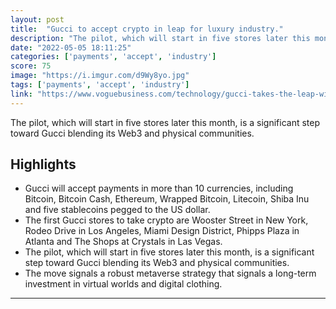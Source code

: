 ```yaml
---
layout: post
title:  "Gucci to accept crypto in leap for luxury industry."
description: "The pilot, which will start in five stores later this month, is a significant step toward Gucci blending its Web3 and physical communities."
date: "2022-05-05 18:11:25"
categories: ['payments', 'accept', 'industry']
score: 75
image: "https://i.imgur.com/d9Wy8yo.jpg"
tags: ['payments', 'accept', 'industry']
link: "https://www.voguebusiness.com/technology/gucci-takes-the-leap-will-accept-crypto-in-us-stores"
---
```


The pilot, which will start in five stores later this month, is a significant step toward Gucci blending its Web3 and physical communities.

## Highlights

- Gucci will accept payments in more than 10 currencies, including Bitcoin, Bitcoin Cash, Ethereum, Wrapped Bitcoin, Litecoin, Shiba Inu and five stablecoins pegged to the US dollar.
- The first Gucci stores to take crypto are Wooster Street in New York, Rodeo Drive in Los Angeles, Miami Design District, Phipps Plaza in Atlanta and The Shops at Crystals in Las Vegas.
- The pilot, which will start in five stores later this month, is a significant step toward Gucci blending its Web3 and physical communities.
- The move signals a robust metaverse strategy that signals a long-term investment in virtual worlds and digital clothing.

---
